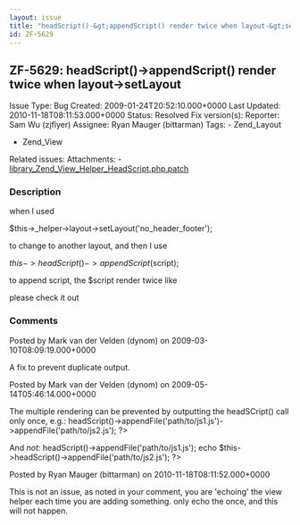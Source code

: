 ```yaml
---
layout: issue
title: "headScript()-&gt;appendScript() render twice when layout-&gt;setLayout"
id: ZF-5629
---
```


ZF-5629: headScript()->appendScript() render twice when layout->setLayout
-------------------------------------------------------------------------

 Issue Type: Bug Created: 2009-01-24T20:52:10.000+0000 Last Updated: 2010-11-18T08:11:53.000+0000 Status: Resolved Fix version(s): 
 Reporter:  Sam Wu (zjflyer)  Assignee:  Ryan Mauger (bittarman)  Tags: - Zend\_Layout
- Zend\_View
 
 Related issues: 
 Attachments: - [library\_Zend\_View\_Helper\_HeadScript.php.patch](/issues/secure/attachment/11792/library_Zend_View_Helper_HeadScript.php.patch)
 
### Description

when I used

$this->\_helper->layout->setLayout('no\_header\_footer');

to change to another layout, and then I use

$this->headScript()->appendScript($script);

to append script, the $script render twice like

please check it out

 

 

### Comments

Posted by Mark van der Velden (dynom) on 2009-03-10T08:09:19.000+0000

A fix to prevent duplicate output.

 

 

Posted by Mark van der Velden (dynom) on 2009-05-14T05:46:14.000+0000

The multiple rendering can be prevented by outputting the headSCript() call only once, e.g.: <?php echo $this->headScript()->appendFile('path/to/js1.js')->appendFile('path/to/js2.js'); ?>

And _not_: <?php echo $this->headScript()->appendFile('path/to/js1.js'); echo $this->headScript()->appendFile('path/to/js2.js'); ?>

 

 

Posted by Ryan Mauger (bittarman) on 2010-11-18T08:11:52.000+0000

This is not an issue, as noted in your comment, you are 'echoing' the view helper each time you are adding something. only echo the once, and this will not happen.

 

 